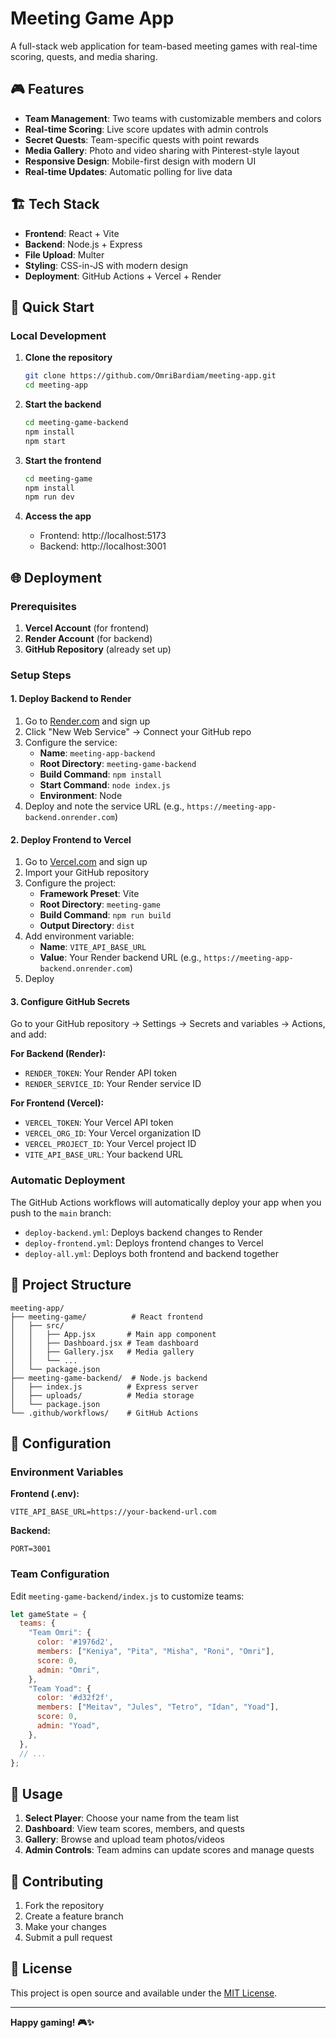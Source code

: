 # Meeting Game App

A full-stack web application for team-based meeting games with real-time scoring, quests, and media sharing.

## 🎮 Features

- **Team Management**: Two teams with customizable members and colors
- **Real-time Scoring**: Live score updates with admin controls
- **Secret Quests**: Team-specific quests with point rewards
- **Media Gallery**: Photo and video sharing with Pinterest-style layout
- **Responsive Design**: Mobile-first design with modern UI
- **Real-time Updates**: Automatic polling for live data

## 🏗️ Tech Stack

- **Frontend**: React + Vite
- **Backend**: Node.js + Express
- **File Upload**: Multer
- **Styling**: CSS-in-JS with modern design
- **Deployment**: GitHub Actions + Vercel + Render

## 🚀 Quick Start

### Local Development

1. **Clone the repository**
   ```bash
   git clone https://github.com/OmriBardiam/meeting-app.git
   cd meeting-app
   ```

2. **Start the backend**
   ```bash
   cd meeting-game-backend
   npm install
   npm start
   ```

3. **Start the frontend**
   ```bash
   cd meeting-game
   npm install
   npm run dev
   ```

4. **Access the app**
   - Frontend: http://localhost:5173
   - Backend: http://localhost:3001

## 🌐 Deployment

### Prerequisites

1. **Vercel Account** (for frontend)
2. **Render Account** (for backend)
3. **GitHub Repository** (already set up)

### Setup Steps

#### 1. Deploy Backend to Render

1. Go to [Render.com](https://render.com) and sign up
2. Click "New Web Service" → Connect your GitHub repo
3. Configure the service:
   - **Name**: `meeting-app-backend`
   - **Root Directory**: `meeting-game-backend`
   - **Build Command**: `npm install`
   - **Start Command**: `node index.js`
   - **Environment**: Node
4. Deploy and note the service URL (e.g., `https://meeting-app-backend.onrender.com`)

#### 2. Deploy Frontend to Vercel

1. Go to [Vercel.com](https://vercel.com) and sign up
2. Import your GitHub repository
3. Configure the project:
   - **Framework Preset**: Vite
   - **Root Directory**: `meeting-game`
   - **Build Command**: `npm run build`
   - **Output Directory**: `dist`
4. Add environment variable:
   - **Name**: `VITE_API_BASE_URL`
   - **Value**: Your Render backend URL (e.g., `https://meeting-app-backend.onrender.com`)
5. Deploy

#### 3. Configure GitHub Secrets

Go to your GitHub repository → Settings → Secrets and variables → Actions, and add:

**For Backend (Render):**
- `RENDER_TOKEN`: Your Render API token
- `RENDER_SERVICE_ID`: Your Render service ID

**For Frontend (Vercel):**
- `VERCEL_TOKEN`: Your Vercel API token
- `VERCEL_ORG_ID`: Your Vercel organization ID
- `VERCEL_PROJECT_ID`: Your Vercel project ID
- `VITE_API_BASE_URL`: Your backend URL

### Automatic Deployment

The GitHub Actions workflows will automatically deploy your app when you push to the `main` branch:

- `deploy-backend.yml`: Deploys backend changes to Render
- `deploy-frontend.yml`: Deploys frontend changes to Vercel
- `deploy-all.yml`: Deploys both frontend and backend together

## 📁 Project Structure

```
meeting-app/
├── meeting-game/          # React frontend
│   ├── src/
│   │   ├── App.jsx       # Main app component
│   │   ├── Dashboard.jsx # Team dashboard
│   │   ├── Gallery.jsx   # Media gallery
│   │   └── ...
│   └── package.json
├── meeting-game-backend/  # Node.js backend
│   ├── index.js          # Express server
│   ├── uploads/          # Media storage
│   └── package.json
└── .github/workflows/    # GitHub Actions
```

## 🔧 Configuration

### Environment Variables

**Frontend (.env):**
```env
VITE_API_BASE_URL=https://your-backend-url.com
```

**Backend:**
```env
PORT=3001
```

### Team Configuration

Edit `meeting-game-backend/index.js` to customize teams:

```javascript
let gameState = {
  teams: {
    "Team Omri": {
      color: '#1976d2',
      members: ["Keniya", "Pita", "Misha", "Roni", "Omri"],
      score: 0,
      admin: "Omri",
    },
    "Team Yoad": {
      color: '#d32f2f',
      members: ["Meitav", "Jules", "Tetro", "Idan", "Yoad"],
      score: 0,
      admin: "Yoad",
    },
  },
  // ...
};
```

## 📱 Usage

1. **Select Player**: Choose your name from the team list
2. **Dashboard**: View team scores, members, and quests
3. **Gallery**: Browse and upload team photos/videos
4. **Admin Controls**: Team admins can update scores and manage quests

## 🤝 Contributing

1. Fork the repository
2. Create a feature branch
3. Make your changes
4. Submit a pull request

## 📄 License

This project is open source and available under the [MIT License](LICENSE).

---

**Happy gaming! 🎮✨**